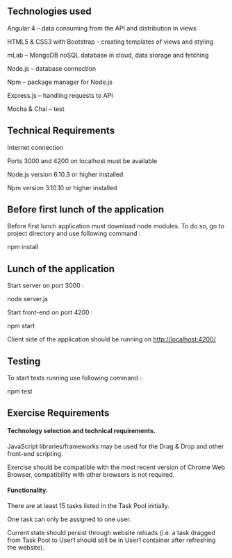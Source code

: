 
<h2>
    Technologies used
</h2>
<p>
    Angular 4 – data consuming from the API and distribution in views
</p>
<p>
    HTML5 &amp; CSS3 with Bootstrap - creating templates of views and styling
</p>
<p>
    mLab – MongoDB noSQL database in cloud, data storage and fetching
</p>
<p>
    Node.js – database connection
</p>
<p>
    Npm – package manager for Node.js
</p>
<p>
    Express.js – handling requests to API
</p>
<p>
    Mocha &amp; Chai – test
</p>
<h2>
    Technical Requirements
</h2>
<p>
    Internet connection
</p>
<p>
    Ports 3000 and 4200 on localhost must be available
</p>
<p>
    Node.js version 6.10.3 or higher installed
</p>
<p>
    Npm version 3.10.10 or higher installed
</p>
<h2>
    Before first lunch of the application
</h2>
<p>
    Before first lunch application must download node modules. To do so, go to
    project directory and use following command :
</p>
<p>
    npm install
</p>
<h2>
    Lunch of the application
</h2>
<p>
    Start server on port 3000 :
</p>
<p>
    node server.js
</p>
<p>
    Start front-end on port 4200 :
</p>
<p>
    npm start
</p>
<p>
Client side of the application should be running on    <a href="http://localhost:4200/">http://localhost:4200/</a>
</p>
<h2>
    Testing
</h2>
<p>
    To start tests running use following command :
</p>
<p>
    npm test
</p>
<h2>
    Exercise Requirements
</h2>
<h4>
    Technology selection and technical requirements.
</h4>
<p>
    JavaScript libraries/frameworks may be used for the Drag &amp; Drop and
    other front-end scripting.
</p>
<p>
    Exercise should be compatible with the most recent version of Chrome Web
    Browser, compatibility with other browsers is not required.
</p>
<h4>
    Functionality.
</h4>
<p>
    There are at least 15 tasks listed in the Task Pool initially.
</p>
<p>
    One task can only be assigned to one user.
</p>
<p>
    Current state should persist through website reloads (i.e. a task dragged
    from Task Pool to User1 should still be in User1 container after refreshing
    the website).
</p>

